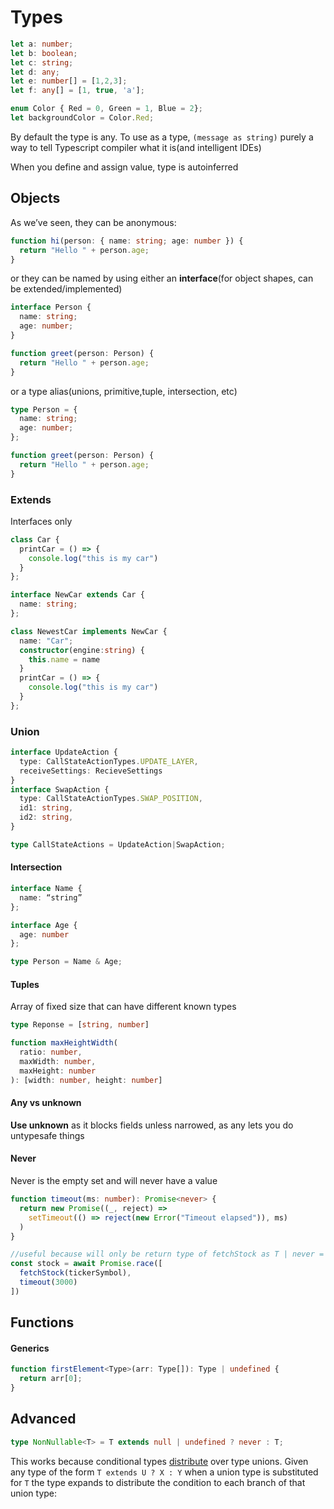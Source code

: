 # Types

```ts
let a: number;
let b: boolean;
let c: string;
let d: any;
let e: number[] = [1,2,3];
let f: any[] = [1, true, 'a'];

enum Color { Red = 0, Green = 1, Blue = 2};
let backgroundColor = Color.Red;
```

By default the type is any.
To use as a type, `(message as string)` purely a way to tell Typescript compiler what it is(and intelligent IDEs)

When you define and assign value, type is autoinferred

## Objects

As we’ve seen, they can be anonymous:

```ts
function hi(person: { name: string; age: number }) {
  return "Hello " + person.age;
}
```

or they can be named by using either an **interface**(for object shapes, can be extended/implemented)

```ts
interface Person {
  name: string;
  age: number;
}

function greet(person: Person) {
  return "Hello " + person.age;
}
```

or a type alias(unions, primitive,tuple, intersection, etc)

```ts
type Person = {
  name: string;
  age: number;
};

function greet(person: Person) {
  return "Hello " + person.age;
}
```

### Extends

Interfaces only

```ts
class Car {
  printCar = () => {
    console.log("this is my car")
  }
};

interface NewCar extends Car {
  name: string;
};

class NewestCar implements NewCar {
  name: "Car";
  constructor(engine:string) {
    this.name = name
  }
  printCar = () => {
    console.log("this is my car")
  }
};
```

### Union

```ts
interface UpdateAction {
  type: CallStateActionTypes.UPDATE_LAYER,
  receiveSettings: RecieveSettings
}
interface SwapAction {
  type: CallStateActionTypes.SWAP_POSITION,
  id1: string,
  id2: string,
}

type CallStateActions = UpdateAction|SwapAction;
```

#### Intersection

```ts
interface Name {
  name: “string”
};

interface Age {
  age: number
};

type Person = Name & Age;
```

#### Tuples

Array of fixed size that can have different known types 

```ts
type Reponse = [string, number]

function maxHeightWidth(
  ratio: number,
  maxWidth: number,
  maxHeight: number
): [width: number, height: number] 
```

#### Any vs unknown

**Use unknown** as it blocks fields unless narrowed, as any lets you do untypesafe things

#### Never

Never is the empty set and will never have a value

```typescript
function timeout(ms: number): Promise<never> {
  return new Promise((_, reject) =>
    setTimeout(() => reject(new Error("Timeout elapsed")), ms)
  )
}

//useful because will only be return type of fetchStock as T | never = T
const stock = await Promise.race([
  fetchStock(tickerSymbol),
  timeout(3000)
])
```

## Functions

#### Generics

```ts
function firstElement<Type>(arr: Type[]): Type | undefined {
  return arr[0];
}
```

## Advanced

```typescript
type NonNullable<T> = T extends null | undefined ? never : T;
```

This works because conditional types [distribute](https://www.typescriptlang.org/docs/handbook/advanced-types.html#distributive-conditional-types) over type unions. Given any type of the form `T extends U ? X : Y` when a union type is substituted for `T` the type expands to distribute the condition to each branch of that union type: